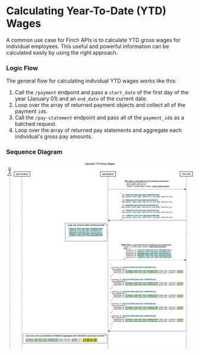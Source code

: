 # Calculating Year-To-Date (YTD) Wages

A common use case for Finch APIs is to calculate YTD gross wages for individual employees. This useful and powerful information can be calculated easily by using the right approach.

### Logic Flow

The general flow for calculating individual YTD wages works like this:

1. Call the `/payment` endpoint and pass a `start_date` of the first day of the year (January 01) and an `end_date` of the current date.
2. Loop over the array of returned payment objects and collect all of the payment `id`s.
3. Call the `/pay-statement` endpoint and pass all of the `payment_id`s as a batched request.
4. Loop over the array of returned pay statements and aggregate each individual's gross pay amounts.

### Sequence Diagram
![ytd-gross-wages.png](../../assets/images/ytd-gross-wages.png)